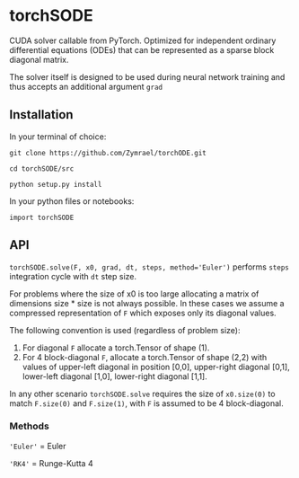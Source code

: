 
# torchSODE

CUDA solver callable from PyTorch. Optimized for independent ordinary differential equations (ODEs) that can be represented as a sparse block diagonal matrix. 

The solver itself is designed to be used during neural network training and thus accepts an additional argument `grad`

## Installation

In your terminal of choice:

`git clone https://github.com/Zymrael/torchODE.git`

`cd torchSODE/src`

`python setup.py install`


In your python files or notebooks:

`import torchSODE`

## API
`torchSODE.solve(F, x0, grad, dt, steps, method='Euler')` performs `steps` integration cycle with `dt` step size. 

For problems where the size of x0 is too large allocating a matrix of dimensions size * size is not always possible. In these cases we assume a compressed representation of `F` which exposes only its diagonal values.

The following convention is used (regardless of problem size):
1. For diagonal `F` allocate a torch.Tensor of shape (1).
2. For 4 block-diagonal `F`, allocate a torch.Tensor of shape (2,2) with values of upper-left diagonal in position [0,0], upper-right diagonal [0,1], lower-left diagonal [1,0], lower-right diagonal [1,1].

In any other scenario `torchSODE.solve` requires the size of `x0.size(0)` to match `F.size(0)` and `F.size(1)`, with `F` is assumed to be 4 block-diagonal.

### Methods
`'Euler'` = Euler

`'RK4'` = Runge-Kutta 4
